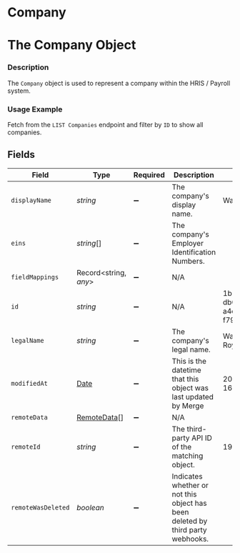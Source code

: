 # Company

# The Company Object
### Description
The `Company` object is used to represent a company within the HRIS / Payroll system.

### Usage Example
Fetch from the `LIST Companies` endpoint and filter by `ID` to show all companies.


## Fields

| Field                                                                                         | Type                                                                                          | Required                                                                                      | Description                                                                                   | Example                                                                                       |
| --------------------------------------------------------------------------------------------- | --------------------------------------------------------------------------------------------- | --------------------------------------------------------------------------------------------- | --------------------------------------------------------------------------------------------- | --------------------------------------------------------------------------------------------- |
| `displayName`                                                                                 | *string*                                                                                      | :heavy_minus_sign:                                                                            | The company's display name.                                                                   | Waystar Royco                                                                                 |
| `eins`                                                                                        | *string*[]                                                                                    | :heavy_minus_sign:                                                                            | The company's Employer Identification Numbers.                                                |                                                                                               |
| `fieldMappings`                                                                               | Record<string, *any*>                                                                         | :heavy_minus_sign:                                                                            | N/A                                                                                           |                                                                                               |
| `id`                                                                                          | *string*                                                                                      | :heavy_minus_sign:                                                                            | N/A                                                                                           | 1b998423-db0a-4037-a4cf-f79c60cb67b3                                                          |
| `legalName`                                                                                   | *string*                                                                                      | :heavy_minus_sign:                                                                            | The company's legal name.                                                                     | Waystar Royco, Inc.                                                                           |
| `modifiedAt`                                                                                  | [Date](https://developer.mozilla.org/en-US/docs/Web/JavaScript/Reference/Global_Objects/Date) | :heavy_minus_sign:                                                                            | This is the datetime that this object was last updated by Merge                               | 2021-10-16T00:00:00Z                                                                          |
| `remoteData`                                                                                  | [RemoteData](../../models/shared/remotedata.md)[]                                             | :heavy_minus_sign:                                                                            | N/A                                                                                           |                                                                                               |
| `remoteId`                                                                                    | *string*                                                                                      | :heavy_minus_sign:                                                                            | The third-party API ID of the matching object.                                                | 19202938                                                                                      |
| `remoteWasDeleted`                                                                            | *boolean*                                                                                     | :heavy_minus_sign:                                                                            | Indicates whether or not this object has been deleted by third party webhooks.                |                                                                                               |